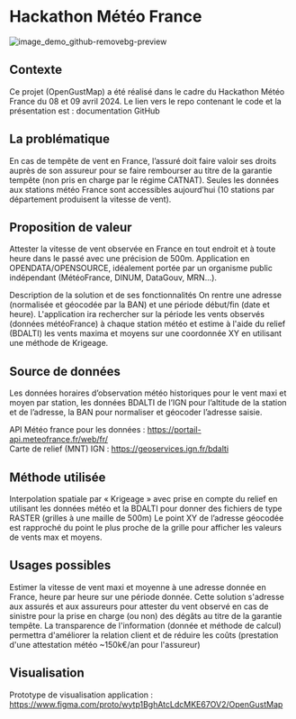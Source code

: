 # Hackathon Météo France 

![image_demo_github-removebg-preview](https://github.com/timotheeQueffelec/Hackathon_Meteo_France-OpenGustMap/assets/91546014/2bdd7a6f-a865-489a-8705-81690e25bae2)



## Contexte
Ce projet (OpenGustMap) a été réalisé dans le cadre du Hackathon Météo France du 08 et 09 avril 2024.
Le lien vers le repo contenant le code et la présentation est : documentation GitHub

## La problématique
En cas de tempête de vent en France, l’assuré doit faire valoir ses droits auprès de son assureur pour se faire rembourser au titre de la garantie tempête (non pris en charge par le régime CATNAT). Seules les données aux stations météo France sont accessibles aujourd’hui (10 stations par département produisent la vitesse de vent).

## Proposition de valeur
Attester la vitesse de vent observée en France en tout endroit et à toute heure dans le passé avec une précision de 500m.
Application en OPENDATA/OPENSOURCE, idéalement portée par un organisme public indépendant (MétéoFrance, DINUM, DataGouv, MRN...).

Description de la solution et de ses fonctionnalités
On rentre une adresse (normalisée et géocodée par la BAN) et une période début/fin (date et heure). L'application ira rechercher sur la période les vents observés (données météoFrance) à chaque station météo et estime à l'aide du relief (BDALTI) les vents maxima et moyens sur une coordonnée XY en utilisant une méthode de Krigeage.

## Source de données
Les données horaires d’observation météo historiques pour le vent maxi et moyen par station, les données BDALTI de l’IGN pour l’altitude de la station et de l’adresse, la BAN pour normaliser et géocoder l’adresse saisie.

API Météo france pour les données : https://portail-api.meteofrance.fr/web/fr/   
Carte de relief (MNT) IGN : https://geoservices.ign.fr/bdalti

## Méthode utilisée
Interpolation spatiale par « Krigeage » avec prise en compte du relief en utilisant les données météo et la BDALTI pour donner des fichiers de type RASTER (grilles à une maille de 500m)
Le point XY de l’adresse géocodée est rapproché du point le plus proche de la grille pour afficher les valeurs de vents max et moyens.

## Usages possibles
Estimer la vitesse de vent maxi et moyenne à une adresse donnée en France, heure par heure sur une période donnée.
Cette solution s'adresse aux assurés et aux assureurs pour attester du vent observé en cas de sinistre pour la prise en charge (ou non) des dégâts au titre de la garantie tempête. La transparence de l'information (donnée et méthode de calcul) permettra d'améliorer la relation client et de réduire les coûts (prestation d'une attestation météo ~150k€/an pour l'assureur)

## Visualisation

Prototype de visualisation application : https://www.figma.com/proto/wytp1BghAtcLdcMKE67OV2/OpenGustMap
